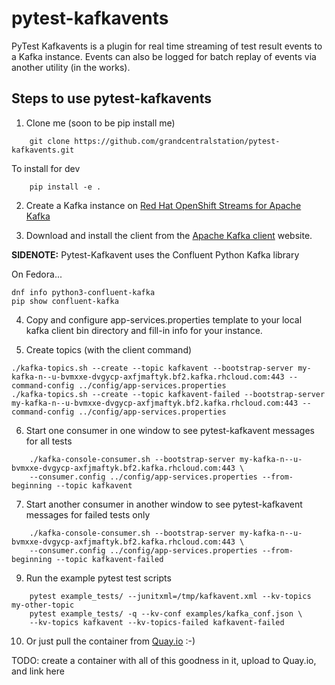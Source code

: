 # pytest-kafkavents

PyTest Kafkavents is a plugin for real time streaming of test result events to a Kafka instance.
Events can also be logged for batch replay of events via another utility (in the works).

## Steps to use pytest-kafkavents

1. Clone me (soon to be pip install me)

```
    git clone https://github.com/grandcentralstation/pytest-kafkavents.git
```
To install for dev
```
    pip install -e .
```

2. Create a Kafka instance on [Red Hat OpenShift Streams for Apache Kafka](https://developers.redhat.com/products/red-hat-openshift-streams-for-apache-kafka/getting-started)

3. Download and install the client from the [Apache Kafka client](https://kafka.apache.org/downloads) website.

**SIDENOTE:** Pytest-Kafkavent uses the Confluent Python Kafka library

On Fedora...

    dnf info python3-confluent-kafka
    pip show confluent-kafka

4. Copy and configure app-services.properties template to your local kafka client bin directory and fill-in info for your instance.

5. Create topics (with the client command)
```
./kafka-topics.sh --create --topic kafkavent --bootstrap-server my-kafka-n--u-bvmxxe-dvgycp-axfjmaftyk.bf2.kafka.rhcloud.com:443 --command-config ../config/app-services.properties
./kafka-topics.sh --create --topic kafkavent-failed --bootstrap-server my-kafka-n--u-bvmxxe-dvgycp-axfjmaftyk.bf2.kafka.rhcloud.com:443 --command-config ../config/app-services.properties
```

6. Start one consumer in one window to see pytest-kafkavent messages for all tests
```
    ./kafka-console-consumer.sh --bootstrap-server my-kafka-n--u-bvmxxe-dvgycp-axfjmaftyk.bf2.kafka.rhcloud.com:443 \
    --consumer.config ../config/app-services.properties --from-beginning --topic kafkavent
```
7. Start another consumer in another window to see pytest-kafkavent messages for failed tests only
```
    ./kafka-console-consumer.sh --bootstrap-server my-kafka-n--u-bvmxxe-dvgycp-axfjmaftyk.bf2.kafka.rhcloud.com:443 \
    --consumer.config ../config/app-services.properties --from-beginning --topic kafkavent-failed
```
9. Run the example pytest test scripts
```
    pytest example_tests/ --junitxml=/tmp/kafkavent.xml --kv-topics my-other-topic
    pytest example_tests/ -q --kv-conf examples/kafka_conf.json \
    --kv-topics kafkavent --kv-topics-failed kafkavent-failed 
```
10. Or just pull the container from [Quay.io](https://quay.io) :-)

TODO: create a container with all of this goodness in it, upload to Quay.io, and link here
